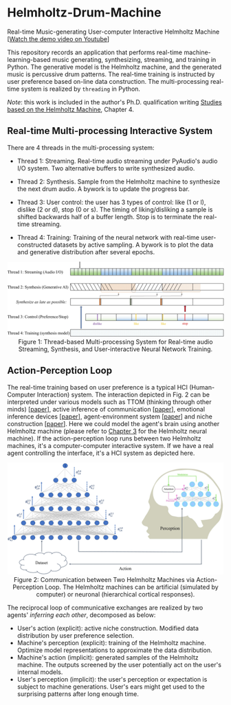 # Helmholtz-Drum-Machine
Real-time Music-generating User-computer Interactive Helmholtz Machine [[Watch the demo video on Youtube](https://www.youtube.com/watch?v=Poai3rMIy30&list=PLWSd-mlbNCAWjovFmisi1asUd0StPzdPc)]

This repository records an application that performs real-time machine-learning-based music generating, synthesizing, streaming, and training in Python. The generative model is the Helmholtz machine, and the generated music is percussive drum patterns. The real-time training is instructed by user preference based on-line data construction. The multi-processing real-time system is realized by `threading` in Python.

*Note*: this work is included in the author's Ph.D. qualification writing [Studies based on the Helmholtz Machine](https://drive.google.com/file/d/1CNLO2FjDNW5RT0Zfc70ynZeVdm-KQsTH/view?pli=1), Chapter 4.

## Real-time Multi-processing Interactive System

There are 4 threads in the multi-processing system:

- Thread 1: Streaming. Real-time audio streaming under PyAudio's audio I/O system. Two alternative buffers to write synthesized audio.

- Thread 2: Synthesis. Sample from the Helmholtz machine to synthesize the next drum audio. A bywork is to update the progress bar.

- Thread 3: User control: the user has 3 types of control: like (1 or l), dislike (2 or d), stop (0 or s). The timing of liking/disliking a sample is shifted backwards half of a buffer length. Stop is to terminate the real-time streaming.

- Thread 4: Training: Training of the neural network with real-time user-constructed datasets by active sampling. A bywork is to plot the data and generative distribution after several epochs.

<img src="Figures/real_train.jpg" style="width:800px">
<caption><center> Figure 1: Thread-based Multi-processing System for Real-time audio Streaming, Synthesis, and User-interactive Neural Network Training. </center></caption>

## Action-Perception Loop

The real-time training based on user preference is a typical HCI (Human-Computer Interaction) system. The interaction depicted in Fig. 2 can be interpreted under various models such as TTOM (thinking through other minds) [[paper](https://sandervandecruys.be/pdf/2020_VandeCruysHeylighenBBS_Dark_side.pdf)], active inference of communication [[paper](https://www.sciencedirect.com/science/article/pii/S0149763420304668?via%3Dihub)], emotional inference devices [[paper](https://www.frontiersin.org/journals/computational-neuroscience/articles/10.3389/fncom.2020.00030/full)], agent-environment system [[paper](https://www.sciencedirect.com/science/article/pii/S0022519318303151)] and niche construction [[paper](https://royalsocietypublishing.org/doi/pdf/10.1098/rsif.2017.0685)]. Here we could model the agent's brain using another Helmholtz machine (please refer to [Chapter 3](https://drive.google.com/file/d/1CNLO2FjDNW5RT0Zfc70ynZeVdm-KQsTH/view?pli=1) for the Helmholtz neural machine). If the action-perception loop runs between two Helmholtz machines, it's a computer-computer interactive system. If we have a real agent controlling the interface, it's a HCI system as depicted here.

<img src="Figures/action_perception.jpg" style="width:800px">
<caption><center> Figure 2: Communication between Two Helmholtz Machines via Action-Perception Loop. The Helmholtz machines can be artificial (simulated by computer) or neuronal (hierarchical cortical responses).</center></caption>

The reciprocal loop of communicative exchanges are realized by two agents' *inferring each other*, decomposed as below:

- User's action (explicit): active niche construction. Modified data distribution by user preference selection.
- Machine's perception (explicit): training of the Helmholtz machine. Optimize model representations to approximate the data distribution.
- Machine's action (implicit): generated samples of the Helmholtz machine. The outputs screened by the user potentially act on the user's internal models.
- User's perception (implicit): the user's perception or expectation is subject to machine generations. User's ears might get used to the surprising patterns after long enough time.
